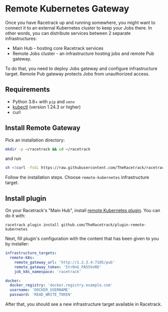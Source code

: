 # Remote Kubernetes Gateway
Once you have Racetrack up and running somewhere,
you might want to connect it to an external Kubernetes cluster to keep your Jobs there.
In other words, you can distribute services between 2 separate infrastructures:

- Main Hub - hosting core Racetrack services
- Remote Jobs cluster - an infrastructure hosting jobs and remote Pub gateway.

To do that, you need to deploy Jobs gateway and configure infrastructure target.
Remote Pub gateway protects Jobs from unauthorized access.

## Requirements

- Python 3.8+ with `pip` and `venv`
- [kubectl](https://kubernetes.io/docs/tasks/tools/) (version 1.24.3 or higher)
- curl

## Install Remote Gateway
Pick an installation directory:
```sh
mkdir -p ~/racetrack && cd ~/racetrack
```
and run
```sh
sh <(curl -fsSL https://raw.githubusercontent.com/TheRacetrack/racetrack/master/utils/standalone-wizard/runner.sh)
```
Follow the installation steps.
Choose `remote-kubernetes` infrastructure target.

## Install plugin

On your Racetrack's "Main Hub", install 
[remote Kubernetes plugin](https://github.com/TheRacetrack/plugin-remote-kubernetes).
You can do it with:
```
racetrack plugin install github.com/TheRacetrack/plugin-remote-kubernetes
```

Next, fill plugin's configuration with the content that has been given to you by installer:
```yaml
infrastructure_targets:
  remote-k8s:
    remote_gateway_url: 'http://1.2.3.4:7105/pub'
    remote_gateway_token: '5tr0nG_PA55VoRD'
    job_k8s_namespace: 'racetrack'

docker: 
  docker_registry: 'docker.registry.example.com'
  username: 'DOCKER_USERNAME'
  password: 'READ_WRITE_TOKEN'
```

After that, you should see a new infrastructure target available in Racetrack.
